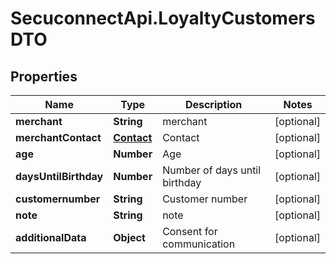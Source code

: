 # SecuconnectApi.LoyaltyCustomersDTO

## Properties
Name | Type | Description | Notes
------------ | ------------- | ------------- | -------------
**merchant** | **String** | merchant | [optional] 
**merchantContact** | [**Contact**](Contact.md) | Contact | [optional] 
**age** | **Number** | Age | [optional] 
**daysUntilBirthday** | **Number** | Number of days until birthday | [optional] 
**customernumber** | **String** | Customer number | [optional] 
**note** | **String** | note | [optional] 
**additionalData** | **Object** | Consent for communication | [optional] 


